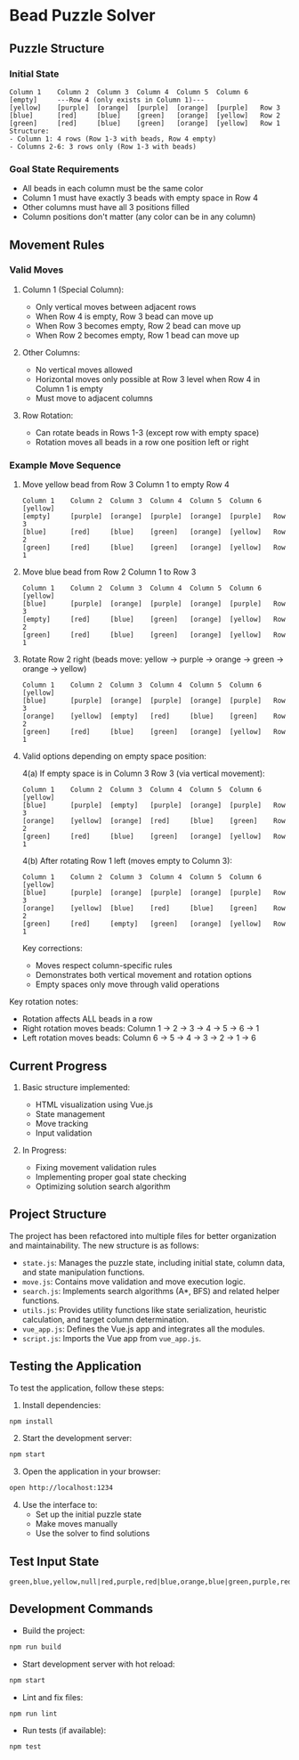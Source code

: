 # Bead Puzzle Solver

## Puzzle Structure

### Initial State
```
Column 1    Column 2  Column 3  Column 4  Column 5  Column 6
[empty]     ---Row 4 (only exists in Column 1)---
[yellow]    [purple]  [orange]  [purple]  [orange]  [purple]   Row 3
[blue]      [red]     [blue]    [green]   [orange]  [yellow]   Row 2
[green]     [red]     [blue]    [green]   [orange]  [yellow]   Row 1
Structure:
- Column 1: 4 rows (Row 1-3 with beads, Row 4 empty)
- Columns 2-6: 3 rows only (Row 1-3 with beads)
```

### Goal State Requirements
- All beads in each column must be the same color
- Column 1 must have exactly 3 beads with empty space in Row 4
- Other columns must have all 3 positions filled
- Column positions don't matter (any color can be in any column)

## Movement Rules

### Valid Moves

1. Column 1 (Special Column):
   - Only vertical moves between adjacent rows
   - When Row 4 is empty, Row 3 bead can move up
   - When Row 3 becomes empty, Row 2 bead can move up
   - When Row 2 becomes empty, Row 1 bead can move up

2. Other Columns:
   - No vertical moves allowed
   - Horizontal moves only possible at Row 3 level when Row 4 in Column 1 is empty
   - Must move to adjacent columns

3. Row Rotation:
   - Can rotate beads in Rows 1-3 (except row with empty space)
   - Rotation moves all beads in a row one position left or right

### Example Move Sequence
1. Move yellow bead from Row 3 Column 1 to empty Row 4
   ```
   Column 1    Column 2  Column 3  Column 4  Column 5  Column 6
   [yellow]    
   [empty]     [purple]  [orange]  [purple]  [orange]  [purple]   Row 3
   [blue]      [red]     [blue]    [green]   [orange]  [yellow]   Row 2
   [green]     [red]     [blue]    [green]   [orange]  [yellow]   Row 1
   ```

2. Move blue bead from Row 2 Column 1 to Row 3
   ```
   Column 1    Column 2  Column 3  Column 4  Column 5  Column 6
   [yellow]    
   [blue]      [purple]  [orange]  [purple]  [orange]  [purple]   Row 3
   [empty]     [red]     [blue]    [green]   [orange]  [yellow]   Row 2
   [green]     [red]     [blue]    [green]   [orange]  [yellow]   Row 1
   ```

3. Rotate Row 2 right (beads move: yellow → purple → orange → green → orange → yellow)
   ```
   Column 1    Column 2  Column 3  Column 4  Column 5  Column 6
   [yellow]    
   [blue]      [purple]  [orange]  [purple]  [orange]  [purple]   Row 3
   [orange]    [yellow]  [empty]   [red]     [blue]    [green]    Row 2
   [green]     [red]     [blue]    [green]   [orange]  [yellow]   Row 1
   ```

4. Valid options depending on empty space position:

   4(a) If empty space is in Column 3 Row 3 (via vertical movement):
   ```
   Column 1    Column 2  Column 3  Column 4  Column 5  Column 6
   [yellow]    
   [blue]      [purple]  [empty]   [purple]  [orange]  [purple]   Row 3
   [orange]    [yellow]  [orange]  [red]     [blue]    [green]    Row 2
   [green]     [red]     [blue]    [green]   [orange]  [yellow]   Row 1
   ```

   4(b) After rotating Row 1 left (moves empty to Column 3):
   ```
   Column 1    Column 2  Column 3  Column 4  Column 5  Column 6
   [yellow]    
   [blue]      [purple]  [orange]  [purple]  [orange]  [purple]   Row 3
   [orange]    [yellow]  [blue]    [red]     [blue]    [green]    Row 2
   [green]     [red]     [empty]   [green]   [orange]  [yellow]   Row 1
   ```
   
   Key corrections:
   - Moves respect column-specific rules
   - Demonstrates both vertical movement and rotation options
   - Empty spaces only move through valid operations

Key rotation notes:
- Rotation affects ALL beads in a row
- Right rotation moves beads: Column 1 → 2 → 3 → 4 → 5 → 6 → 1
- Left rotation moves beads: Column 6 → 5 → 4 → 3 → 2 → 1 → 6

## Current Progress

1. Basic structure implemented:
   - HTML visualization using Vue.js
   - State management
   - Move tracking
   - Input validation

2. In Progress:
   - Fixing movement validation rules
   - Implementing proper goal state checking
   - Optimizing solution search algorithm

## Project Structure

The project has been refactored into multiple files for better organization and maintainability. The new structure is as follows:

- `state.js`: Manages the puzzle state, including initial state, column data, and state manipulation functions.
- `move.js`: Contains move validation and move execution logic.
- `search.js`: Implements search algorithms (A*, BFS) and related helper functions.
- `utils.js`: Provides utility functions like state serialization, heuristic calculation, and target column determination.
- `vue_app.js`: Defines the Vue.js app and integrates all the modules.
- `script.js`: Imports the Vue app from `vue_app.js`.

## Testing the Application

To test the application, follow these steps:

1. Install dependencies:
```bash
npm install
```

2. Start the development server:
```bash
npm start
```

3. Open the application in your browser:
```bash
open http://localhost:1234
```

4. Use the interface to:
   - Set up the initial puzzle state
   - Make moves manually
   - Use the solver to find solutions

## Test Input State
```
green,blue,yellow,null|red,purple,red|blue,orange,blue|green,purple,red|orange,orange,green|yellow,purple,yellow
```

## Development Commands

- Build the project:
```bash
npm run build
```

- Start development server with hot reload:
```bash
npm start
```

- Lint and fix files:
```bash
npm run lint
```

- Run tests (if available):
```bash
npm test
```
